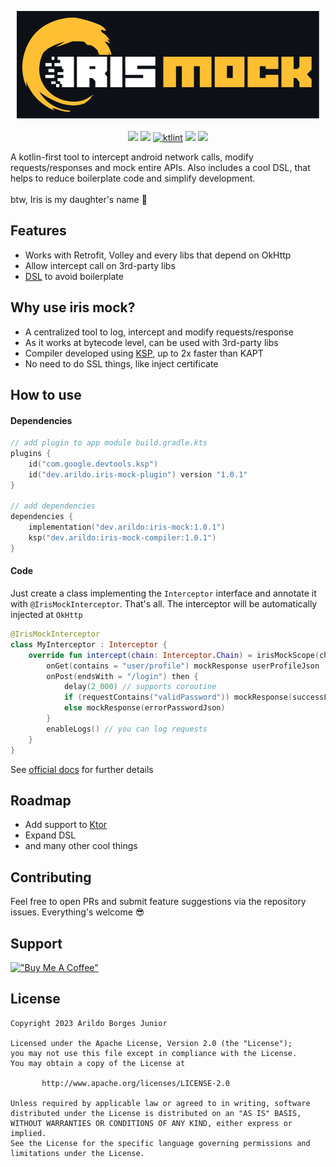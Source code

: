 <p align="center">
  <img src="assets/iris-mock-header.png" /> 
  <br><br>
  <img src="https://img.shields.io/github/actions/workflow/status/arildojr7/iris-mock/pull_request.yml?color=00b330" />
  <img src="https://shields.io/badge/mavenCentral-v1.0.1-blue" />
  <a href="https://pinterest.github.io/ktlint/"><img src="https://img.shields.io/badge/code%20style-%E2%9D%A4-FF4081.svg" alt="ktlint"></a>
  <img src="https://img.shields.io/endpoint?color=00b330&url=https%3A%2F%2Fhits.dwyl.com%2Farildojr7%2Firis-mock.json" />
  <img src="https://img.shields.io/github/license/arildojr7/iris-mock?color=0979ba" />
</p>

A kotlin-first tool to intercept android network calls, modify requests/responses and mock entire APIs. Also includes a cool DSL, that helps to reduce boilerplate code and simplify development.
<br><br>
btw, Iris is my daughter's name 🥰

## Features
- Works with Retrofit, Volley and every libs that depend on OkHttp
- Allow intercept call on 3rd-party libs
- [DSL](https://kotlinlang.org/docs/type-safe-builders.html) to avoid boilerplate

## Why use iris mock?
- A centralized tool to log, intercept and modify requests/response
- As it works at bytecode level, can be used with 3rd-party libs
- Compiler developed using [KSP](https://github.com/google/ksp), up to 2x faster than KAPT
- No need to do SSL things, like inject certificate

## How to use

#### Dependencies

```kotlin
// add plugin to app module build.gradle.kts
plugins {
    id("com.google.devtools.ksp")
    id("dev.arildo.iris-mock-plugin") version "1.0.1"
}

// add dependencies
dependencies {
    implementation("dev.arildo:iris-mock:1.0.1")
    ksp("dev.arildo:iris-mock-compiler:1.0.1")
}
```

#### Code
Just create a class implementing the `Interceptor` interface and annotate it with `@IrisMockInterceptor`. That's all. The interceptor will be automatically injected at `OkHttp`

```kotlin
@IrisMockInterceptor
class MyInterceptor : Interceptor {
    override fun intercept(chain: Interceptor.Chain) = irisMockScope(chain) {
        onGet(contains = "user/profile") mockResponse userProfileJson
        onPost(endsWith = "/login") then {
            delay(2_000) // supports coroutine 
            if (requestContains("validPassword")) mockResponse(successLoginJson)
            else mockResponse(errorPasswordJson)
        }
        enableLogs() // you can log requests
    }
}
```

See [official docs](https://irismock.arildo.dev/getting-started/configure-gradle/) for further details

## Roadmap
- Add support to [Ktor](https://github.com/ktorio/ktor)
- Expand DSL
- and many other cool things

## Contributing
Feel free to open PRs and submit feature suggestions via the repository issues. Everything's welcome 😎

## Support
[!["Buy Me A Coffee"](https://www.buymeacoffee.com/assets/img/custom_images/orange_img.png)](https://bmc.link/arildojr7)


## License
```
Copyright 2023 Arildo Borges Junior

Licensed under the Apache License, Version 2.0 (the "License");
you may not use this file except in compliance with the License.
You may obtain a copy of the License at

       http://www.apache.org/licenses/LICENSE-2.0

Unless required by applicable law or agreed to in writing, software
distributed under the License is distributed on an "AS IS" BASIS,
WITHOUT WARRANTIES OR CONDITIONS OF ANY KIND, either express or implied.
See the License for the specific language governing permissions and
limitations under the License.
```
